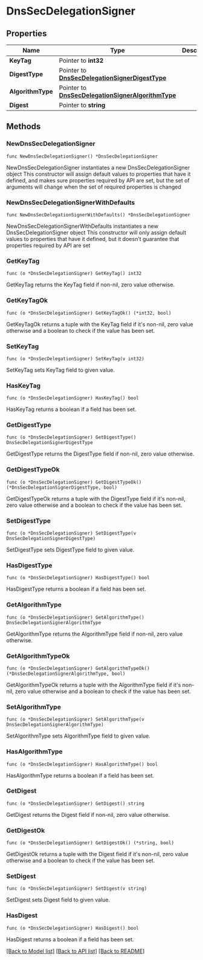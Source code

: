 # DnsSecDelegationSigner

## Properties

Name | Type | Description | Notes
------------ | ------------- | ------------- | -------------
**KeyTag** | Pointer to **int32** |  | [optional] 
**DigestType** | Pointer to [**DnsSecDelegationSignerDigestType**](DnsSecDelegationSignerDigestType.md) |  | [optional] 
**AlgorithmType** | Pointer to [**DnsSecDelegationSignerAlgorithmType**](DnsSecDelegationSignerAlgorithmType.md) |  | [optional] 
**Digest** | Pointer to **string** |  | [optional] 

## Methods

### NewDnsSecDelegationSigner

`func NewDnsSecDelegationSigner() *DnsSecDelegationSigner`

NewDnsSecDelegationSigner instantiates a new DnsSecDelegationSigner object
This constructor will assign default values to properties that have it defined,
and makes sure properties required by API are set, but the set of arguments
will change when the set of required properties is changed

### NewDnsSecDelegationSignerWithDefaults

`func NewDnsSecDelegationSignerWithDefaults() *DnsSecDelegationSigner`

NewDnsSecDelegationSignerWithDefaults instantiates a new DnsSecDelegationSigner object
This constructor will only assign default values to properties that have it defined,
but it doesn't guarantee that properties required by API are set

### GetKeyTag

`func (o *DnsSecDelegationSigner) GetKeyTag() int32`

GetKeyTag returns the KeyTag field if non-nil, zero value otherwise.

### GetKeyTagOk

`func (o *DnsSecDelegationSigner) GetKeyTagOk() (*int32, bool)`

GetKeyTagOk returns a tuple with the KeyTag field if it's non-nil, zero value otherwise
and a boolean to check if the value has been set.

### SetKeyTag

`func (o *DnsSecDelegationSigner) SetKeyTag(v int32)`

SetKeyTag sets KeyTag field to given value.

### HasKeyTag

`func (o *DnsSecDelegationSigner) HasKeyTag() bool`

HasKeyTag returns a boolean if a field has been set.

### GetDigestType

`func (o *DnsSecDelegationSigner) GetDigestType() DnsSecDelegationSignerDigestType`

GetDigestType returns the DigestType field if non-nil, zero value otherwise.

### GetDigestTypeOk

`func (o *DnsSecDelegationSigner) GetDigestTypeOk() (*DnsSecDelegationSignerDigestType, bool)`

GetDigestTypeOk returns a tuple with the DigestType field if it's non-nil, zero value otherwise
and a boolean to check if the value has been set.

### SetDigestType

`func (o *DnsSecDelegationSigner) SetDigestType(v DnsSecDelegationSignerDigestType)`

SetDigestType sets DigestType field to given value.

### HasDigestType

`func (o *DnsSecDelegationSigner) HasDigestType() bool`

HasDigestType returns a boolean if a field has been set.

### GetAlgorithmType

`func (o *DnsSecDelegationSigner) GetAlgorithmType() DnsSecDelegationSignerAlgorithmType`

GetAlgorithmType returns the AlgorithmType field if non-nil, zero value otherwise.

### GetAlgorithmTypeOk

`func (o *DnsSecDelegationSigner) GetAlgorithmTypeOk() (*DnsSecDelegationSignerAlgorithmType, bool)`

GetAlgorithmTypeOk returns a tuple with the AlgorithmType field if it's non-nil, zero value otherwise
and a boolean to check if the value has been set.

### SetAlgorithmType

`func (o *DnsSecDelegationSigner) SetAlgorithmType(v DnsSecDelegationSignerAlgorithmType)`

SetAlgorithmType sets AlgorithmType field to given value.

### HasAlgorithmType

`func (o *DnsSecDelegationSigner) HasAlgorithmType() bool`

HasAlgorithmType returns a boolean if a field has been set.

### GetDigest

`func (o *DnsSecDelegationSigner) GetDigest() string`

GetDigest returns the Digest field if non-nil, zero value otherwise.

### GetDigestOk

`func (o *DnsSecDelegationSigner) GetDigestOk() (*string, bool)`

GetDigestOk returns a tuple with the Digest field if it's non-nil, zero value otherwise
and a boolean to check if the value has been set.

### SetDigest

`func (o *DnsSecDelegationSigner) SetDigest(v string)`

SetDigest sets Digest field to given value.

### HasDigest

`func (o *DnsSecDelegationSigner) HasDigest() bool`

HasDigest returns a boolean if a field has been set.


[[Back to Model list]](../README.md#documentation-for-models) [[Back to API list]](../README.md#documentation-for-api-endpoints) [[Back to README]](../README.md)


